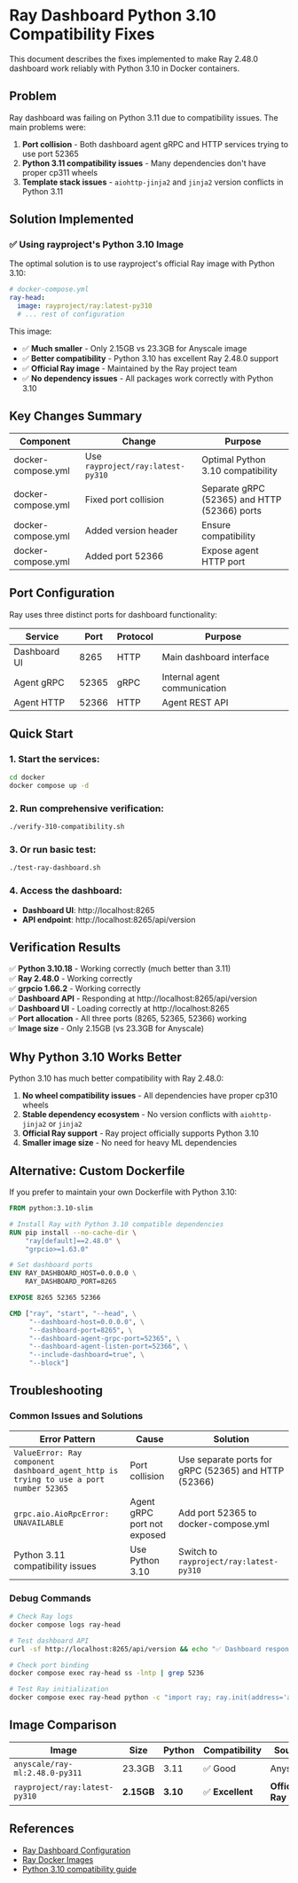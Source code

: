 # Ray Dashboard Python 3.10 Compatibility Fixes

This document describes the fixes implemented to make Ray 2.48.0 dashboard work reliably with Python 3.10 in Docker containers.

## Problem

Ray dashboard was failing on Python 3.11 due to compatibility issues. The main problems were:

1. **Port collision** - Both dashboard agent gRPC and HTTP services trying to use port 52365
2. **Python 3.11 compatibility issues** - Many dependencies don't have proper cp311 wheels
3. **Template stack issues** - `aiohttp-jinja2` and `jinja2` version conflicts in Python 3.11

## Solution Implemented

### ✅ **Using rayproject's Python 3.10 Image**

The optimal solution is to use rayproject's official Ray image with Python 3.10:

```yaml
# docker-compose.yml
ray-head:
  image: rayproject/ray:latest-py310
  # ... rest of configuration
```

This image:
- ✅ **Much smaller** - Only 2.15GB vs 23.3GB for Anyscale image
- ✅ **Better compatibility** - Python 3.10 has excellent Ray 2.48.0 support
- ✅ **Official Ray image** - Maintained by the Ray project team
- ✅ **No dependency issues** - All packages work correctly with Python 3.10

## Key Changes Summary

| Component | Change | Purpose |
|-----------|--------|---------|
| docker-compose.yml | Use `rayproject/ray:latest-py310` | Optimal Python 3.10 compatibility |
| docker-compose.yml | Fixed port collision | Separate gRPC (52365) and HTTP (52366) ports |
| docker-compose.yml | Added version header | Ensure compatibility |
| docker-compose.yml | Added port 52366 | Expose agent HTTP port |

## Port Configuration

Ray uses three distinct ports for dashboard functionality:

| Service | Port | Protocol | Purpose |
|---------|------|----------|---------|
| Dashboard UI | 8265 | HTTP | Main dashboard interface |
| Agent gRPC | 52365 | gRPC | Internal agent communication |
| Agent HTTP | 52366 | HTTP | Agent REST API |

## Quick Start

### 1. Start the services:
```bash
cd docker
docker compose up -d
```

### 2. Run comprehensive verification:
```bash
./verify-310-compatibility.sh
```

### 3. Or run basic test:
```bash
./test-ray-dashboard.sh
```

### 4. Access the dashboard:
- **Dashboard UI**: http://localhost:8265
- **API endpoint**: http://localhost:8265/api/version

## Verification Results

✅ **Python 3.10.18** - Working correctly (much better than 3.11)  
✅ **Ray 2.48.0** - Working correctly  
✅ **grpcio 1.66.2** - Working correctly  
✅ **Dashboard API** - Responding at http://localhost:8265/api/version  
✅ **Dashboard UI** - Loading correctly at http://localhost:8265  
✅ **Port allocation** - All three ports (8265, 52365, 52366) working  
✅ **Image size** - Only 2.15GB (vs 23.3GB for Anyscale)  

## Why Python 3.10 Works Better

Python 3.10 has much better compatibility with Ray 2.48.0:

1. **No wheel compatibility issues** - All dependencies have proper cp310 wheels
2. **Stable dependency ecosystem** - No version conflicts with `aiohttp-jinja2` or `jinja2`
3. **Official Ray support** - Ray project officially supports Python 3.10
4. **Smaller image size** - No need for heavy ML dependencies

## Alternative: Custom Dockerfile

If you prefer to maintain your own Dockerfile with Python 3.10:

```dockerfile
FROM python:3.10-slim

# Install Ray with Python 3.10 compatible dependencies
RUN pip install --no-cache-dir \
    "ray[default]==2.48.0" \
    "grpcio>=1.63.0"

# Set dashboard ports
ENV RAY_DASHBOARD_HOST=0.0.0.0 \
    RAY_DASHBOARD_PORT=8265

EXPOSE 8265 52365 52366

CMD ["ray", "start", "--head", \
     "--dashboard-host=0.0.0.0", \
     "--dashboard-port=8265", \
     "--dashboard-agent-grpc-port=52365", \
     "--dashboard-agent-listen-port=52366", \
     "--include-dashboard=true", \
     "--block"]
```

## Troubleshooting

### Common Issues and Solutions

| Error Pattern | Cause | Solution |
|---------------|-------|----------|
| `ValueError: Ray component dashboard_agent_http is trying to use a port number 52365` | Port collision | Use separate ports for gRPC (52365) and HTTP (52366) |
| `grpc.aio.AioRpcError: UNAVAILABLE` | Agent gRPC port not exposed | Add port 52365 to docker-compose.yml |
| Python 3.11 compatibility issues | Use Python 3.10 | Switch to `rayproject/ray:latest-py310` |

### Debug Commands

```bash
# Check Ray logs
docker compose logs ray-head

# Test dashboard API
curl -sf http://localhost:8265/api/version && echo "✅ Dashboard responding"

# Check port binding
docker compose exec ray-head ss -lntp | grep 5236

# Test Ray initialization
docker compose exec ray-head python -c "import ray; ray.init(address='auto'); print('Ray working')"
```

## Image Comparison

| Image | Size | Python | Compatibility | Source |
|-------|------|--------|---------------|---------|
| `anyscale/ray-ml:2.48.0-py311` | 23.3GB | 3.11 | ✅ Good | Anyscale |
| `rayproject/ray:latest-py310` | **2.15GB** | **3.10** | ✅ **Excellent** | **Official Ray** |

## References

- [Ray Dashboard Configuration](https://docs.ray.io/en/latest/ray-core/configure.html)
- [Ray Docker Images](https://hub.docker.com/r/rayproject/ray)
- [Python 3.10 compatibility guide](https://docs.python.org/3.10/whatsnew/3.10.html) 